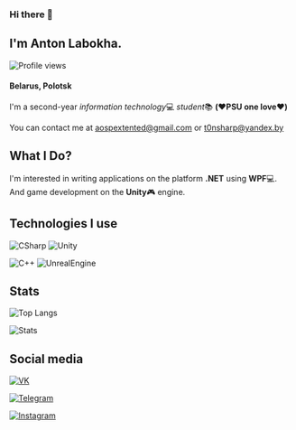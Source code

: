 ### Hi there 👋

## I'm Anton Labokha.
![Profile views](https://gpvc.arturio.dev/TonSharp)
#### Belarus, Polotsk

I'm a second-year *information technology*:computer: *student*:books: **(:heart:PSU one love:heart:)**

You can contact me at aospextented@gmail.com or t0nsharp@yandex.by
## What I Do?

I'm interested in writing applications on the platform **.NET** using **WPF**:computer:. And game development on the **Unity**:video_game: engine.

## Technologies I use

![CSharp](https://img.shields.io/badge/-C_Sharp-2b213a?style=for-the-badge&logo=csharp&logoColor=239120)
![Unity](https://img.shields.io/badge/-Unity-2b213a?style=for-the-badge&logo=unity)

![C++](https://img.shields.io/badge/-C++-2b213a?style=for-the-badge&logo=cplusplus&logoColor=00599C)
![UnrealEngine](https://img.shields.io/badge/-Unreal_engine-2b213a?style=for-the-badge&logo=unrealengine)

## Stats

![Top Langs](https://github-readme-stats.vercel.app/api/top-langs/?username=TonSharp&layout=compact&theme=synthwave&show_icons=true)


![Stats](https://github-readme-stats.vercel.app/api?username=TonSharp&theme=synthwave&show_icons=true)

## Social media

[![VK](https://img.shields.io/badge/-VK-2b213a?style=for-the-badge&logo=vk&logoColor=4680C2)](https://m.vk.com/TonSharp)


[![Telegram](https://img.shields.io/badge/-Telegram-2b213a?style=for-the-badge&logo=telegram&logoColor=26A5E4)](https://t.me/Ton_Sharp)

[![Instagram](https://img.shields.io/badge/-Instagram-2b213a?style=for-the-badge&logo=instagram&logoColor=E4405F)](https://www.instagram.com/ton_sharp/)
